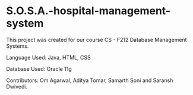 # S.O.S.A.-hospital-management-system

This project was created for our course CS - F212 Database Management Systems.

Language Used: Java, HTML, CSS

Database Used: Oracle 11g


Contributors: Om Agarwal, Aditya Tomar, Samarth Soni and Saransh Dwivedi.
